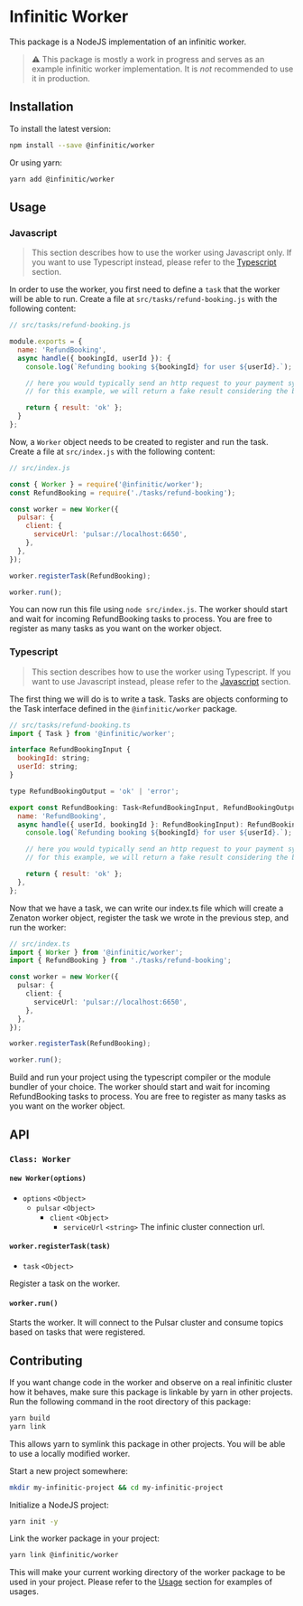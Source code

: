 # Infinitic Worker

This package is a NodeJS implementation of an infinitic worker.

> ⚠️ This package is mostly a work in progress and serves as an example infinitic worker implementation.
> It is _not_ recommended to use it in production.

## Installation

To install the latest version:

```sh
npm install --save @infinitic/worker
```

Or using yarn:

```sh
yarn add @infinitic/worker
```

## Usage

### Javascript

> This section describes how to use the worker using Javascript only.
> If you want to use Typescript instead, please refer to the [Typescript](#typescript) section.

In order to use the worker, you first need to define a `task` that the worker will be able to run.
Create a file at `src/tasks/refund-booking.js` with the following content:

```javascript
// src/tasks/refund-booking.js

module.exports = {
  name: 'RefundBooking',
  async handle({ bookingId, userId }): {
    console.log(`Refunding booking ${bookingId} for user ${userId}.`);

    // here you would typically send an http request to your payment system to process the refund.
    // for this example, we will return a fake result considering the booking was correctly refunded.

    return { result: 'ok' };
  }
};
```

Now, a `Worker` object needs to be created to register and run the task.
Create a file at `src/index.js` with the following content:

```javascript
// src/index.js

const { Worker } = require('@infinitic/worker');
const RefundBooking = require('./tasks/refund-booking');

const worker = new Worker({
  pulsar: {
    client: {
      serviceUrl: 'pulsar://localhost:6650',
    },
  },
});

worker.registerTask(RefundBooking);

worker.run();
```

You can now run this file using `node src/index.js`.
The worker should start and wait for incoming RefundBooking tasks to process.
You are free to register as many tasks as you want on the worker object.

### Typescript

> This section describes how to use the worker using Typescript.
> If you want to use Javascript instead, please refer to the [Javascript](#javascript) section.

The first thing we will do is to write a task. Tasks are objects conforming to the Task interface defined
in the `@infinitic/worker` package.

```javascript
// src/tasks/refund-booking.ts
import { Task } from '@infinitic/worker';

interface RefundBookingInput {
  bookingId: string;
  userId: string;
}

type RefundBookingOutput = 'ok' | 'error';

export const RefundBooking: Task<RefundBookingInput, RefundBookingOutput> = {
  name: 'RefundBooking',
  async handle({ userId, bookingId }: RefundBookingInput): RefundBookingOutput {
    console.log(`Refunding booking ${bookingId} for user ${userId}.`);

    // here you would typically send an http request to your payment system to process the refund.
    // for this example, we will return a fake result considering the booking was correctly refunded.

    return { result: 'ok' };
  },
};
```

Now that we have a task, we can write our index.ts file which will create a Zenaton worker object,
register the task we wrote in the previous step, and run the worker:

```typescript
// src/index.ts
import { Worker } from '@infinitic/worker';
import { RefundBooking } from './tasks/refund-booking';

const worker = new Worker({
  pulsar: {
    client: {
      serviceUrl: 'pulsar://localhost:6650',
    },
  },
});

worker.registerTask(RefundBooking);

worker.run();
```

Build and run your project using the typescript compiler or the module bundler of your choice.
The worker should start and wait for incoming RefundBooking tasks to process.
You are free to register as many tasks as you want on the worker object.

## API

### `Class: Worker`

#### `new Worker(options)`

- `options` `<Object>`
  - `pulsar` `<Object>`
    - `client` `<Object>`
      - `serviceUrl` `<string>` The infinic cluster connection url.

#### `worker.registerTask(task)`

- `task` `<Object>`

Register a task on the worker.

#### `worker.run()`

Starts the worker. It will connect to the Pulsar cluster and consume topics based on tasks that were
registered.

## Contributing

If you want change code in the worker and observe on a real infinitic cluster how it behaves, make sure
this package is linkable by yarn in other projects.
Run the following command in the root directory of this package:

```bash
yarn build
yarn link
```

This allows yarn to symlink this package in other projects. You will be able to use a locally modified
worker.

Start a new project somewhere:

```bash
mkdir my-infinitic-project && cd my-infinitic-project
```

Initialize a NodeJS project:

```bash
yarn init -y
```

Link the worker package in your project:

```bash
yarn link @infinitic/worker
```

This will make your current working directory of the worker package to be used in your project.
Please refer to the [Usage](#usage) section for examples of usages.
